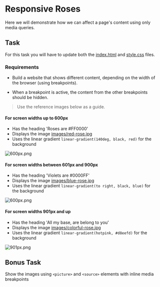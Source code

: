# Responsive Roses

Here we will demonstrate how we can affect a page's content using only media queries.

## Task

For this task you will have to update both the [index.html](/index.html) and [style.css](/style.css) files.

### Requirements

- Build a website that shows different content, depending on the width of the browser (using breakpoints).

- When a breakpoint is active, the content from the other breakpoints should be hidden.

> Use the reference images below as a guide.

#### For screen widths up to 600px

- Has the heading 'Roses are #FF0000'
- Displays the image [images/red-rose.jpg](/images/red-rose.jpg)
- Uses the linear gradient `linear-gradient(140deg, black, red)` for the background

![600px.png](/assets/600px.png)

#### For screen widths between 601px and 900px

- Has the heading 'Violets are #0000FF'
- Displays the image [images/blue-rose.jpg](/images/blue-rose.jpg)
- Uses the linear gradient `linear-gradient(to right, black, blue)` for the background

![600px.png](/assets/601px-900px.png)

#### For screen widths 901px and up

- Has the heading 'All my base, are belong to you'
- Displays the image [images/colorful-rose.jpg](/images/colorful-rose.jpg)
- Uses the linear gradient `linear-gradient(hotpink, #d8eefd)` for the background

![901px.png](/assets/901px.png)

## Bonus Task

Show the images using `<picture>` and `<source>` elements with inline media breakpoints

